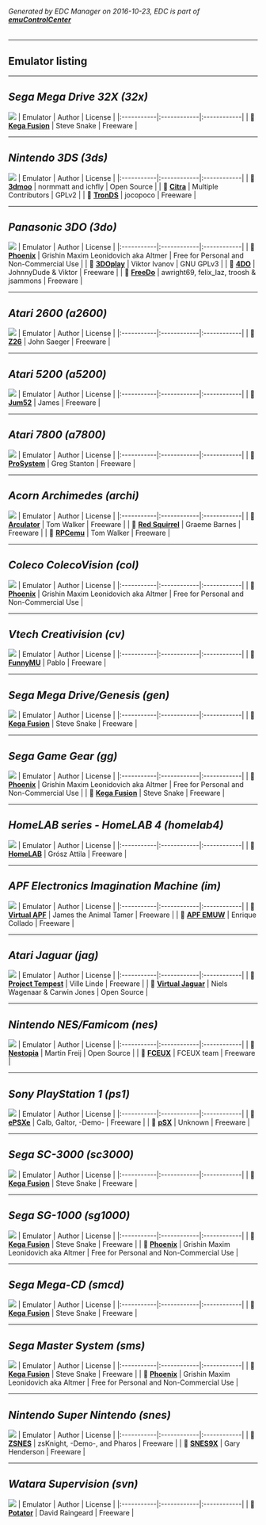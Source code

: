 ###### Generated by EDC Manager on 2016-10-23, EDC is part of [**emuControlCenter**](https://github.com/PhoenixInteractiveNL/emuControlCenter/wiki)
***
## Emulator listing

***
## _Sega Mega Drive 32X (32x)_
![](https://raw.githubusercontent.com/PhoenixInteractiveNL/edc-masterhook/master/platformimages/ecc_32x_teaser.png)
| Emulator   | Author      | License     |
|:-----------|:------------|:------------|
| :file_folder: [**Kega Fusion**](https://github.com/PhoenixInteractiveNL/edc-masterhook/tree/master/downloadhooks/kegafusion#menu) | Steve Snake | Freeware |
***
## _Nintendo 3DS (3ds)_
![](https://raw.githubusercontent.com/PhoenixInteractiveNL/edc-masterhook/master/platformimages/ecc_3ds_teaser.png)
| Emulator   | Author      | License     |
|:-----------|:------------|:------------|
| :file_folder: [**3dmoo**](https://github.com/PhoenixInteractiveNL/edc-masterhook/tree/master/downloadhooks/3dmoo#menu) | normmatt and ichfly | Open Source |
| :file_folder: [**Citra**](https://github.com/PhoenixInteractiveNL/edc-masterhook/tree/master/downloadhooks/citra#menu) | Multiple Contributors | GPLv2 |
| :file_folder: [**TronDS**](https://github.com/PhoenixInteractiveNL/edc-masterhook/tree/master/downloadhooks/tronds#menu) | jocopoco | Freeware |
***
## _Panasonic 3DO (3do)_
![](https://raw.githubusercontent.com/PhoenixInteractiveNL/edc-masterhook/master/platformimages/ecc_3do_teaser.png)
| Emulator   | Author      | License     |
|:-----------|:------------|:------------|
| :file_folder: [**Phoenix**](https://github.com/PhoenixInteractiveNL/edc-masterhook/tree/master/downloadhooks/phoenix#menu) | Grishin Maxim Leonidovich aka Altmer | Free for Personal and Non-Commercial Use |
| :file_folder: [**3DOplay**](https://github.com/PhoenixInteractiveNL/edc-masterhook/tree/master/downloadhooks/3doplay#menu) | Viktor Ivanov | GNU GPLv3 |
| :file_folder: [**4DO**](https://github.com/PhoenixInteractiveNL/edc-masterhook/tree/master/downloadhooks/4do#menu) | JohnnyDude & Viktor | Freeware |
| :file_folder: [**FreeDo**](https://github.com/PhoenixInteractiveNL/edc-masterhook/tree/master/downloadhooks/freedo#menu) | awright69, felix_laz, troosh & jsammons | Freeware |
***
## _Atari 2600 (a2600)_
![](https://raw.githubusercontent.com/PhoenixInteractiveNL/edc-masterhook/master/platformimages/ecc_a2600_teaser.png)
| Emulator   | Author      | License     |
|:-----------|:------------|:------------|
| :file_folder: [**Z26**](https://github.com/PhoenixInteractiveNL/edc-masterhook/tree/master/downloadhooks/z26#menu) | John Saeger | Freeware |
***
## _Atari 5200 (a5200)_
![](https://raw.githubusercontent.com/PhoenixInteractiveNL/edc-masterhook/master/platformimages/ecc_a5200_teaser.png)
| Emulator   | Author      | License     |
|:-----------|:------------|:------------|
| :file_folder: [**Jum52**](https://github.com/PhoenixInteractiveNL/edc-masterhook/tree/master/downloadhooks/jum52#menu) | James | Freeware |
***
## _Atari 7800 (a7800)_
![](https://raw.githubusercontent.com/PhoenixInteractiveNL/edc-masterhook/master/platformimages/ecc_a7800_teaser.png)
| Emulator   | Author      | License     |
|:-----------|:------------|:------------|
| :file_folder: [**ProSystem**](https://github.com/PhoenixInteractiveNL/edc-masterhook/tree/master/downloadhooks/prosystem#menu) | Greg Stanton | Freeware |
***
## _Acorn Archimedes (archi)_
![](https://raw.githubusercontent.com/PhoenixInteractiveNL/edc-masterhook/master/platformimages/ecc_archi_teaser.png)
| Emulator   | Author      | License     |
|:-----------|:------------|:------------|
| :file_folder: [**Arculator**](https://github.com/PhoenixInteractiveNL/edc-masterhook/tree/master/downloadhooks/arculator#menu) | Tom Walker | Freeware |
| :file_folder: [**Red Squirrel**](https://github.com/PhoenixInteractiveNL/edc-masterhook/tree/master/downloadhooks/redsquirrel#menu) | Graeme Barnes | Freeware |
| :file_folder: [**RPCemu**](https://github.com/PhoenixInteractiveNL/edc-masterhook/tree/master/downloadhooks/rpcemu#menu) | Tom Walker | Freeware |
***
## _Coleco ColecoVision (col)_
![](https://raw.githubusercontent.com/PhoenixInteractiveNL/edc-masterhook/master/platformimages/ecc_col_teaser.png)
| Emulator   | Author      | License     |
|:-----------|:------------|:------------|
| :file_folder: [**Phoenix**](https://github.com/PhoenixInteractiveNL/edc-masterhook/tree/master/downloadhooks/phoenix#menu) | Grishin Maxim Leonidovich aka Altmer | Free for Personal and Non-Commercial Use |
***
## _Vtech Creativision (cv)_
![](https://raw.githubusercontent.com/PhoenixInteractiveNL/edc-masterhook/master/platformimages/ecc_cv_teaser.png)
| Emulator   | Author      | License     |
|:-----------|:------------|:------------|
| :file_folder: [**FunnyMU**](https://github.com/PhoenixInteractiveNL/edc-masterhook/tree/master/downloadhooks/funnymu#menu) | Pablo | Freeware |
***
## _Sega Mega Drive/Genesis (gen)_
![](https://raw.githubusercontent.com/PhoenixInteractiveNL/edc-masterhook/master/platformimages/ecc_gen_teaser.png)
| Emulator   | Author      | License     |
|:-----------|:------------|:------------|
| :file_folder: [**Kega Fusion**](https://github.com/PhoenixInteractiveNL/edc-masterhook/tree/master/downloadhooks/kegafusion#menu) | Steve Snake | Freeware |
***
## _Sega Game Gear (gg)_
![](https://raw.githubusercontent.com/PhoenixInteractiveNL/edc-masterhook/master/platformimages/ecc_gg_teaser.png)
| Emulator   | Author      | License     |
|:-----------|:------------|:------------|
| :file_folder: [**Phoenix**](https://github.com/PhoenixInteractiveNL/edc-masterhook/tree/master/downloadhooks/phoenix#menu) | Grishin Maxim Leonidovich aka Altmer | Free for Personal and Non-Commercial Use |
| :file_folder: [**Kega Fusion**](https://github.com/PhoenixInteractiveNL/edc-masterhook/tree/master/downloadhooks/kegafusion#menu) | Steve Snake | Freeware |
***
## _HomeLAB series - HomeLAB 4 (homelab4)_
![](https://raw.githubusercontent.com/PhoenixInteractiveNL/edc-masterhook/master/platformimages/ecc_homelab4_teaser.png)
| Emulator   | Author      | License     |
|:-----------|:------------|:------------|
| :file_folder: [**HomeLAB**](https://github.com/PhoenixInteractiveNL/edc-masterhook/tree/master/downloadhooks/homelab#menu) | Grósz Attila | Freeware |
***
## _APF Electronics Imagination Machine (im)_
![](https://raw.githubusercontent.com/PhoenixInteractiveNL/edc-masterhook/master/platformimages/ecc_im_teaser.png)
| Emulator   | Author      | License     |
|:-----------|:------------|:------------|
| :file_folder: [**Virtual APF**](https://github.com/PhoenixInteractiveNL/edc-masterhook/tree/master/downloadhooks/virtualapf#menu) | James the Animal Tamer | Freeware |
| :file_folder: [**APF EMUW**](https://github.com/PhoenixInteractiveNL/edc-masterhook/tree/master/downloadhooks/apfemuw#menu) | Enrique Collado | Freeware |
***
## _Atari Jaguar (jag)_
![](https://raw.githubusercontent.com/PhoenixInteractiveNL/edc-masterhook/master/platformimages/ecc_jag_teaser.png)
| Emulator   | Author      | License     |
|:-----------|:------------|:------------|
| :file_folder: [**Project Tempest**](https://github.com/PhoenixInteractiveNL/edc-masterhook/tree/master/downloadhooks/projecttempest#menu) | Ville Linde | Freeware |
| :file_folder: [**Virtual Jaguar**](https://github.com/PhoenixInteractiveNL/edc-masterhook/tree/master/downloadhooks/virtualjaguar#menu) | Niels Wagenaar & Carwin Jones | Open Source |
***
## _Nintendo NES/Famicom (nes)_
![](https://raw.githubusercontent.com/PhoenixInteractiveNL/edc-masterhook/master/platformimages/ecc_nes_teaser.png)
| Emulator   | Author      | License     |
|:-----------|:------------|:------------|
| :file_folder: [**Nestopia**](https://github.com/PhoenixInteractiveNL/edc-masterhook/tree/master/downloadhooks/nestopia#menu) | Martin Freij | Open Source |
| :file_folder: [**FCEUX**](https://github.com/PhoenixInteractiveNL/edc-masterhook/tree/master/downloadhooks/fceux#menu) | FCEUX team | Freeware |
***
## _Sony PlayStation 1 (ps1)_
![](https://raw.githubusercontent.com/PhoenixInteractiveNL/edc-masterhook/master/platformimages/ecc_ps1_teaser.png)
| Emulator   | Author      | License     |
|:-----------|:------------|:------------|
| :file_folder: [**ePSXe**](https://github.com/PhoenixInteractiveNL/edc-masterhook/tree/master/downloadhooks/epsxe#menu) | Calb, Galtor, -Demo- | Freeware |
| :file_folder: [**pSX**](https://github.com/PhoenixInteractiveNL/edc-masterhook/tree/master/downloadhooks/psx#menu) | Unknown | Freeware |
***
## _Sega SC-3000 (sc3000)_
![](https://raw.githubusercontent.com/PhoenixInteractiveNL/edc-masterhook/master/platformimages/ecc_sc3000_teaser.png)
| Emulator   | Author      | License     |
|:-----------|:------------|:------------|
| :file_folder: [**Kega Fusion**](https://github.com/PhoenixInteractiveNL/edc-masterhook/tree/master/downloadhooks/kegafusion#menu) | Steve Snake | Freeware |
***
## _Sega SG-1000 (sg1000)_
![](https://raw.githubusercontent.com/PhoenixInteractiveNL/edc-masterhook/master/platformimages/ecc_sg1000_teaser.png)
| Emulator   | Author      | License     |
|:-----------|:------------|:------------|
| :file_folder: [**Kega Fusion**](https://github.com/PhoenixInteractiveNL/edc-masterhook/tree/master/downloadhooks/kegafusion#menu) | Steve Snake | Freeware |
| :file_folder: [**Phoenix**](https://github.com/PhoenixInteractiveNL/edc-masterhook/tree/master/downloadhooks/phoenix#menu) | Grishin Maxim Leonidovich aka Altmer | Free for Personal and Non-Commercial Use |
***
## _Sega Mega-CD (smcd)_
![](https://raw.githubusercontent.com/PhoenixInteractiveNL/edc-masterhook/master/platformimages/ecc_smcd_teaser.png)
| Emulator   | Author      | License     |
|:-----------|:------------|:------------|
| :file_folder: [**Kega Fusion**](https://github.com/PhoenixInteractiveNL/edc-masterhook/tree/master/downloadhooks/kegafusion#menu) | Steve Snake | Freeware |
***
## _Sega Master System (sms)_
![](https://raw.githubusercontent.com/PhoenixInteractiveNL/edc-masterhook/master/platformimages/ecc_sms_teaser.png)
| Emulator   | Author      | License     |
|:-----------|:------------|:------------|
| :file_folder: [**Kega Fusion**](https://github.com/PhoenixInteractiveNL/edc-masterhook/tree/master/downloadhooks/kegafusion#menu) | Steve Snake | Freeware |
| :file_folder: [**Phoenix**](https://github.com/PhoenixInteractiveNL/edc-masterhook/tree/master/downloadhooks/phoenix#menu) | Grishin Maxim Leonidovich aka Altmer | Free for Personal and Non-Commercial Use |
***
## _Nintendo Super Nintendo (snes)_
![](https://raw.githubusercontent.com/PhoenixInteractiveNL/edc-masterhook/master/platformimages/ecc_snes_teaser.png)
| Emulator   | Author      | License     |
|:-----------|:------------|:------------|
| :file_folder: [**ZSNES**](https://github.com/PhoenixInteractiveNL/edc-masterhook/tree/master/downloadhooks/zsnes#menu) | zsKnight, -Demo-, and Pharos | Freeware |
| :file_folder: [**SNES9X**](https://github.com/PhoenixInteractiveNL/edc-masterhook/tree/master/downloadhooks/snes9x#menu) | Gary Henderson | Freeware |
***
## _Watara Supervision (svn)_
![](https://raw.githubusercontent.com/PhoenixInteractiveNL/edc-masterhook/master/platformimages/ecc_svn_teaser.png)
| Emulator   | Author      | License     |
|:-----------|:------------|:------------|
| :file_folder: [**Potator**](https://github.com/PhoenixInteractiveNL/edc-masterhook/tree/master/downloadhooks/potator#menu) | David Raingeard | Freeware |
